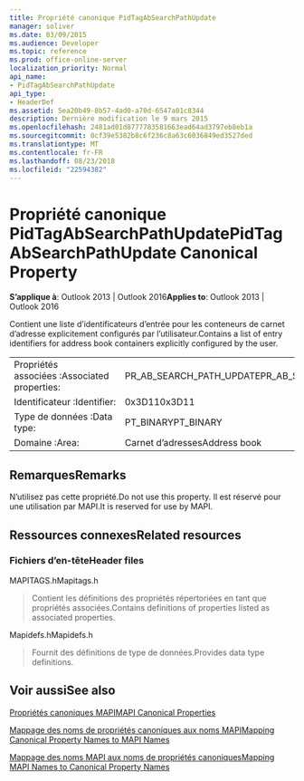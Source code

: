 ```yaml
---
title: Propriété canonique PidTagAbSearchPathUpdate
manager: soliver
ms.date: 03/09/2015
ms.audience: Developer
ms.topic: reference
ms.prod: office-online-server
localization_priority: Normal
api_name:
- PidTagAbSearchPathUpdate
api_type:
- HeaderDef
ms.assetid: 5ea20b49-8b57-4ad0-a70d-6547a01c8344
description: Dernière modification le 9 mars 2015
ms.openlocfilehash: 2481ad01d8777783581663ead64ad3797eb8eb1a
ms.sourcegitcommit: 0cf39e5382b8c6f236c8a63c6036849ed3527ded
ms.translationtype: MT
ms.contentlocale: fr-FR
ms.lasthandoff: 08/23/2018
ms.locfileid: "22594382"
---
```

# <a name="pidtagabsearchpathupdate-canonical-property"></a><span data-ttu-id="a96f6-103">Propriété canonique PidTagAbSearchPathUpdate</span><span class="sxs-lookup"><span data-stu-id="a96f6-103">PidTagAbSearchPathUpdate Canonical Property</span></span>

  
  
<span data-ttu-id="a96f6-104">**S’applique à**: Outlook 2013 | Outlook 2016</span><span class="sxs-lookup"><span data-stu-id="a96f6-104">**Applies to**: Outlook 2013 | Outlook 2016</span></span> 
  
<span data-ttu-id="a96f6-105">Contient une liste d’identificateurs d’entrée pour les conteneurs de carnet d’adresse explicitement configurés par l’utilisateur.</span><span class="sxs-lookup"><span data-stu-id="a96f6-105">Contains a list of entry identifiers for address book containers explicitly configured by the user.</span></span> 
  
|||
|:-----|:-----|
|<span data-ttu-id="a96f6-106">Propriétés associées :</span><span class="sxs-lookup"><span data-stu-id="a96f6-106">Associated properties:</span></span>  <br/> |<span data-ttu-id="a96f6-107">PR_AB_SEARCH_PATH_UPDATE</span><span class="sxs-lookup"><span data-stu-id="a96f6-107">PR_AB_SEARCH_PATH_UPDATE</span></span>  <br/> |
|<span data-ttu-id="a96f6-108">Identificateur :</span><span class="sxs-lookup"><span data-stu-id="a96f6-108">Identifier:</span></span>  <br/> |<span data-ttu-id="a96f6-109">0x3D11</span><span class="sxs-lookup"><span data-stu-id="a96f6-109">0x3D11</span></span>  <br/> |
|<span data-ttu-id="a96f6-110">Type de données :</span><span class="sxs-lookup"><span data-stu-id="a96f6-110">Data type:</span></span>  <br/> |<span data-ttu-id="a96f6-111">PT_BINARY</span><span class="sxs-lookup"><span data-stu-id="a96f6-111">PT_BINARY</span></span>  <br/> |
|<span data-ttu-id="a96f6-112">Domaine :</span><span class="sxs-lookup"><span data-stu-id="a96f6-112">Area:</span></span>  <br/> |<span data-ttu-id="a96f6-113">Carnet d’adresses</span><span class="sxs-lookup"><span data-stu-id="a96f6-113">Address book</span></span>  <br/> |
   
## <a name="remarks"></a><span data-ttu-id="a96f6-114">Remarques</span><span class="sxs-lookup"><span data-stu-id="a96f6-114">Remarks</span></span>

<span data-ttu-id="a96f6-115">N’utilisez pas cette propriété.</span><span class="sxs-lookup"><span data-stu-id="a96f6-115">Do not use this property.</span></span> <span data-ttu-id="a96f6-116">Il est réservé pour une utilisation par MAPI.</span><span class="sxs-lookup"><span data-stu-id="a96f6-116">It is reserved for use by MAPI.</span></span>
  
## <a name="related-resources"></a><span data-ttu-id="a96f6-117">Ressources connexes</span><span class="sxs-lookup"><span data-stu-id="a96f6-117">Related resources</span></span>

### <a name="header-files"></a><span data-ttu-id="a96f6-118">Fichiers d’en-tête</span><span class="sxs-lookup"><span data-stu-id="a96f6-118">Header files</span></span>

<span data-ttu-id="a96f6-119">MAPITAGS.h</span><span class="sxs-lookup"><span data-stu-id="a96f6-119">Mapitags.h</span></span>
  
> <span data-ttu-id="a96f6-120">Contient les définitions des propriétés répertoriées en tant que propriétés associées.</span><span class="sxs-lookup"><span data-stu-id="a96f6-120">Contains definitions of properties listed as associated properties.</span></span>
    
<span data-ttu-id="a96f6-121">Mapidefs.h</span><span class="sxs-lookup"><span data-stu-id="a96f6-121">Mapidefs.h</span></span>
  
> <span data-ttu-id="a96f6-122">Fournit des définitions de type de données.</span><span class="sxs-lookup"><span data-stu-id="a96f6-122">Provides data type definitions.</span></span>
    
## <a name="see-also"></a><span data-ttu-id="a96f6-123">Voir aussi</span><span class="sxs-lookup"><span data-stu-id="a96f6-123">See also</span></span>



[<span data-ttu-id="a96f6-124">Propriétés canoniques MAPI</span><span class="sxs-lookup"><span data-stu-id="a96f6-124">MAPI Canonical Properties</span></span>](mapi-canonical-properties.md)
  
[<span data-ttu-id="a96f6-125">Mappage des noms de propriétés canoniques aux noms MAPI</span><span class="sxs-lookup"><span data-stu-id="a96f6-125">Mapping Canonical Property Names to MAPI Names</span></span>](mapping-canonical-property-names-to-mapi-names.md)
  
[<span data-ttu-id="a96f6-126">Mappage des noms MAPI aux noms de propriétés canoniques</span><span class="sxs-lookup"><span data-stu-id="a96f6-126">Mapping MAPI Names to Canonical Property Names</span></span>](mapping-mapi-names-to-canonical-property-names.md)

